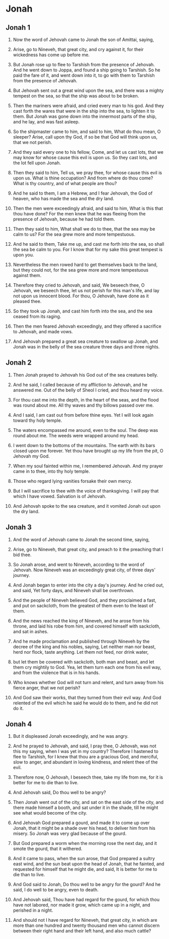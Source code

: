 # Jonah

## Jonah 1

1. Now the word of Jehovah came to Jonah the son of Amittai, saying,

2. Arise, go to Nineveh, that great city, and cry against it, for their wickedness has come up before me.

3. But Jonah rose up to flee to Tarshish from the presence of Jehovah. And he went down to Joppa, and found a ship going to Tarshish. So he paid the fare of it, and went down into it, to go with them to Tarshish from the presence of Jehovah.

4. But Jehovah sent out a great wind upon the sea, and there was a mighty tempest on the sea, so that the ship was about to be broken.

5. Then the mariners were afraid, and cried every man to his god. And they cast forth the wares that were in the ship into the sea, to lighten it to them. But Jonah was gone down into the innermost parts of the ship, and he lay, and was fast asleep.

6. So the shipmaster came to him, and said to him, What do thou mean, O sleeper? Arise, call upon thy God, if so be that God will think upon us, that we not perish.

7. And they said every one to his fellow, Come, and let us cast lots, that we may know for whose cause this evil is upon us. So they cast lots, and the lot fell upon Jonah.

8. Then they said to him, Tell us, we pray thee, for whose cause this evil is upon us. What is thine occupation? And from where do thou come? What is thy country, and of what people are thou?

9. And he said to them, I am a Hebrew, and I fear Jehovah, the God of heaven, who has made the sea and the dry land.

10. Then the men were exceedingly afraid, and said to him, What is this that thou have done? For the men knew that he was fleeing from the presence of Jehovah, because he had told them.

11. Then they said to him, What shall we do to thee, that the sea may be calm to us? For the sea grew more and more tempestuous.

12. And he said to them, Take me up, and cast me forth into the sea, so shall the sea be calm to you. For I know that for my sake this great tempest is upon you.

13. Nevertheless the men rowed hard to get themselves back to the land, but they could not, for the sea grew more and more tempestuous against them.

14. Therefore they cried to Jehovah, and said, We beseech thee, O Jehovah, we beseech thee, let us not perish for this man's life, and lay not upon us innocent blood. For thou, O Jehovah, have done as it pleased thee.

15. So they took up Jonah, and cast him forth into the sea, and the sea ceased from its raging.

16. Then the men feared Jehovah exceedingly, and they offered a sacrifice to Jehovah, and made vows.

17. And Jehovah prepared a great sea creature to swallow up Jonah, and Jonah was in the belly of the sea creature three days and three nights.

## Jonah 2

1. Then Jonah prayed to Jehovah his God out of the sea creatures belly.

2. And he said, I called because of my affliction to Jehovah, and he answered me. Out of the belly of Sheol I cried, and thou heard my voice.

3. For thou cast me into the depth, in the heart of the seas, and the flood was round about me. All thy waves and thy billows passed over me.

4. And I said, I am cast out from before thine eyes. Yet I will look again toward thy holy temple.

5. The waters encompassed me around, even to the soul. The deep was round about me. The weeds were wrapped around my head.

6. I went down to the bottoms of the mountains. The earth with its bars closed upon me forever. Yet thou have brought up my life from the pit, O Jehovah my God.

7. When my soul fainted within me, I remembered Jehovah. And my prayer came in to thee, into thy holy temple.

8. Those who regard lying vanities forsake their own mercy.

9. But I will sacrifice to thee with the voice of thanksgiving. I will pay that which I have vowed. Salvation is of Jehovah.

10. And Jehovah spoke to the sea creature, and it vomited Jonah out upon the dry land.

## Jonah 3

1. And the word of Jehovah came to Jonah the second time, saying,

2. Arise, go to Nineveh, that great city, and preach to it the preaching that I bid thee.

3. So Jonah arose, and went to Nineveh, according to the word of Jehovah. Now Nineveh was an exceedingly great city, of three days' journey.

4. And Jonah began to enter into the city a day's journey. And he cried out, and said, Yet forty days, and Nineveh shall be overthrown.

5. And the people of Nineveh believed God, and they proclaimed a fast, and put on sackcloth, from the greatest of them even to the least of them.

6. And the news reached the king of Nineveh, and he arose from his throne, and laid his robe from him, and covered himself with sackcloth, and sat in ashes.

7. And he made proclamation and published through Nineveh by the decree of the king and his nobles, saying, Let neither man nor beast, herd nor flock, taste anything. Let them not feed, nor drink water,

8. but let them be covered with sackcloth, both man and beast, and let them cry mightily to God. Yea, let them turn each one from his evil way, and from the violence that is in his hands.

9. Who knows whether God will not turn and relent, and turn away from his fierce anger, that we not perish?

10. And God saw their works, that they turned from their evil way. And God relented of the evil which he said he would do to them, and he did not do it.

## Jonah 4

1. But it displeased Jonah exceedingly, and he was angry.

2. And he prayed to Jehovah, and said, I pray thee, O Jehovah, was not this my saying, when I was yet in my country? Therefore I hastened to flee to Tarshish, for I knew that thou are a gracious God, and merciful, slow to anger, and abundant in loving kindness, and relent thee of the evil.

3. Therefore now, O Jehovah, I beseech thee, take my life from me, for it is better for me to die than to live.

4. And Jehovah said, Do thou well to be angry?

5. Then Jonah went out of the city, and sat on the east side of the city, and there made himself a booth, and sat under it in the shade, till he might see what would become of the city.

6. And Jehovah God prepared a gourd, and made it to come up over Jonah, that it might be a shade over his head, to deliver him from his misery. So Jonah was very glad because of the gourd.

7. But God prepared a worm when the morning rose the next day, and it smote the gourd, that it withered.

8. And it came to pass, when the sun arose, that God prepared a sultry east wind, and the sun beat upon the head of Jonah, that he fainted, and requested for himself that he might die, and said, It is better for me to die than to live.

9. And God said to Jonah, Do thou well to be angry for the gourd? And he said, I do well to be angry, even to death.

10. And Jehovah said, Thou have had regard for the gourd, for which thou have not labored, nor made it grow, which came up in a night, and perished in a night.

11. And should not I have regard for Nineveh, that great city, in which are more than one hundred and twenty thousand men who cannot discern between their right hand and their left hand, and also much cattle?